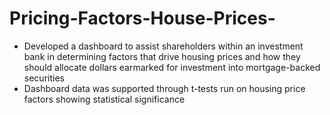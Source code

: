 # Pricing-Factors-House-Prices-
- Developed a dashboard to assist shareholders within an investment bank in determining factors that drive housing prices and how they should allocate dollars earmarked for investment into mortgage-backed securities
- Dashboard data was supported through t-tests run on housing price factors showing statistical significance
